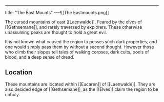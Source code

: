 ---
title: "The East Mounts"
---![[The Eastmounts.png]]

The cursed mountains of east [[Laenwalde]]. Feared by the elves of [[Gethsemane]], and rarely traversed by explorers. These otherwise unassuming peaks are thought to hold a great evil.

It is not known what caused the region to posses such dark properties, and one would simply pass them by without a second thought. However those who climb their slopes tell tales of walking corpses, dark cults, pools of blood, and a deep sense of dread.

## Location
These mountains are located within [[Eucaren]] of [[Laenwalde]]. They are also decided edge of [[Gethsemane]], as the [[Elves]] claim the region to be unholy.